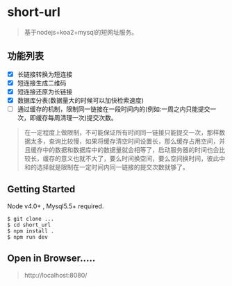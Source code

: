 # short-url
> 基于nodejs+koa2+mysql的短网址服务。

## 功能列表

- [x] 长链接转换为短连接
- [x] 短连接生成二维码
- [x] 短连接还原为长链接
- [x] 数据库分表(数据量大的时候可以加快检索速度)
- [ ] 通过缓存的机制，限制同一链接在一段时间内的(例如:一周之内只能提交一次，即缓存每周清理一次)提交次数。

> 在一定程度上做限制，不可能保证所有时间同一链接只能提交一次，那样数据太多，查询比较慢，如果将缓存清空时间设置长，那么缓存占用空间，并且缓存中的数据和数据库中的数据量就会相等了，启动服务器的时间也会比较长，缓存的意义也就不大了，要么时间换空间，要么空间换时间，彼此中和的选择就是限制在一定时间内同一链接的提交次数就够了。

## Getting Started

Node v4.0+ , Mysql5.5+ required.

```shell
$ git clone ...
$ cd short_url
$ npm install .
$ npm run dev
```

## Open in Browser.....

> http://localhost:8080/
